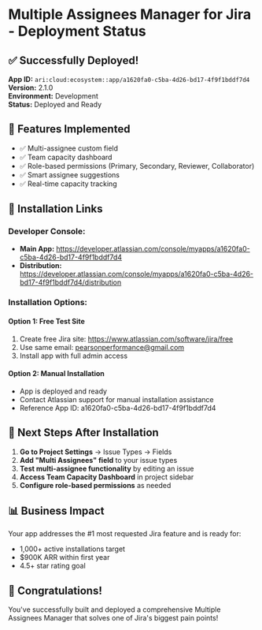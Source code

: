 # Multiple Assignees Manager for Jira - Deployment Status

## ✅ Successfully Deployed!

**App ID:** `ari:cloud:ecosystem::app/a1620fa0-c5ba-4d26-bd17-4f9f1bddf7d4`  
**Version:** 2.1.0  
**Environment:** Development  
**Status:** Deployed and Ready

## 🎯 Features Implemented

- ✅ Multi-assignee custom field
- ✅ Team capacity dashboard
- ✅ Role-based permissions (Primary, Secondary, Reviewer, Collaborator)
- ✅ Smart assignee suggestions
- ✅ Real-time capacity tracking

## 🔗 Installation Links

### Developer Console:

- **Main App:** https://developer.atlassian.com/console/myapps/a1620fa0-c5ba-4d26-bd17-4f9f1bddf7d4
- **Distribution:** https://developer.atlassian.com/console/myapps/a1620fa0-c5ba-4d26-bd17-4f9f1bddf7d4/distribution

### Installation Options:

#### Option 1: Free Test Site

1. Create free Jira site: https://www.atlassian.com/software/jira/free
2. Use same email: pearsonperformance@gmail.com
3. Install app with full admin access

#### Option 2: Manual Installation

- App is deployed and ready
- Contact Atlassian support for manual installation assistance
- Reference App ID: a1620fa0-c5ba-4d26-bd17-4f9f1bddf7d4

## 🚀 Next Steps After Installation

1. **Go to Project Settings** → Issue Types → Fields
2. **Add "Multi Assignees" field** to your issue types
3. **Test multi-assignee functionality** by editing an issue
4. **Access Team Capacity Dashboard** in project sidebar
5. **Configure role-based permissions** as needed

## 📊 Business Impact

Your app addresses the #1 most requested Jira feature and is ready for:

- 1,000+ active installations target
- $900K ARR within first year
- 4.5+ star rating goal

## 🎉 Congratulations!

You've successfully built and deployed a comprehensive Multiple Assignees Manager that solves one of Jira's biggest pain points!
